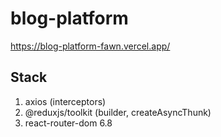 # blog-platform
https://blog-platform-fawn.vercel.app/


## Stack
1. axios (interceptors)
2. @reduxjs/toolkit (builder, createAsyncThunk)
3. react-router-dom 6.8

